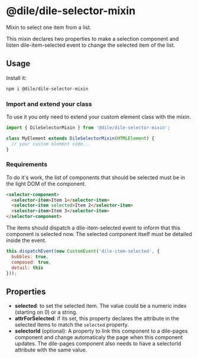 # @dile/dile-selector-mixin

Mixin to select one item from a list.

This mixin declares two properties to make a selection component and listen dile-item-selected event to change the selected item of the list.

## Usage

Install it:

```bash
npm i @dile/dile-selector-mixin
```

### Import and extend your class

To use it you only need to extend your custom element class with the mixin.

```javascript
import { DileSelectorMixin } from '@dile/dile-selector-mixin';

class MyElement extends DileSelectorMixin(HTMLElement) {
  // your custom element code...
}
```

### Requirements

To do it's work, the list of components that should be selected must be in the light DOM of the component. 

```html
<selector-component>
  <selector-item>Item 1</selector-item>
  <selector-item selected>Item 2</selector-item>
  <selector-item>Item 3</selector-item>
</selector-component>
```

The items should dispatch a dile-item-selected event to inform that this component is selected now. The selected component itself must be detailed inside the event.

```javascript
this.dispatchEvent(new CustomEvent('dile-item-selected', {
  bubbles: true,
  composed: true,
  detail: this
}));
```

## Properties

- **selected**: to set the selected item. The value could be a numeric index (starting on 0) or a string.
- **attrForSelected**: if its set, this property declares the attribute in the selected items to match the ```selected``` property. 
- **selectorId** (optional): A property to link this component to a dile-pages component and change automaticaly the page when this component updates. The dile-pages component also needs to have a selectorId attribute with the same value.
